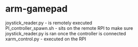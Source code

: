 # arm-gamepad

joystick_reader.py -  is remotely executed              
PI_controller_spawn.sh - sits on the remote RPI to make sure joystick_reader.py is ran once the controller is connected                          
xarm_control.py - executed on the RPI          
